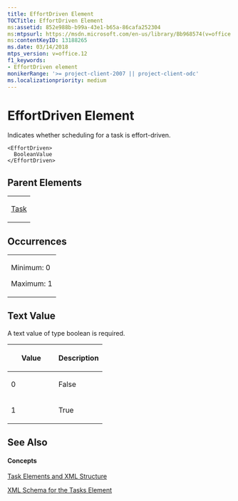 ```yaml
---
title: EffortDriven Element
TOCTitle: EffortDriven Element
ms:assetid: 852e988b-b99a-43e1-b65a-86cafa252304
ms:mtpsurl: https://msdn.microsoft.com/en-us/library/Bb968574(v=office.12)
ms:contentKeyID: 13188265
ms.date: 03/14/2018
mtps_version: v=office.12
f1_keywords:
- EffortDriven element
monikerRange: '>= project-client-2007 || project-client-odc'
ms.localizationpriority: medium
---
```


# EffortDriven Element




Indicates whether scheduling for a task is effort-driven.

    <EffortDriven>
      BooleanValue
    </EffortDriven>

## Parent Elements

<table>
<colgroup>
<col style="width: 100%" />
</colgroup>
<tbody>
<tr class="odd">
<td><p><a href="task-element.md">Task</a></p></td>
</tr>
</tbody>
</table>

## Occurrences

<table>
<colgroup>
<col style="width: 100%" />
</colgroup>
<tbody>
<tr class="odd">
<td><p>Minimum: 0</p>
<p>Maximum: 1</p></td>
</tr>
</tbody>
</table>

## Text Value

A text value of type boolean is required.

<table>
<colgroup>
<col style="width: 50%" />
<col style="width: 50%" />
</colgroup>
<thead>
<tr class="header">
<th><p>Value</p></th>
<th><p>Description</p></th>
</tr>
</thead>
<tbody>
<tr class="odd">
<td><p>0</p></td>
<td><p>False</p></td>
</tr>
<tr class="even">
<td><p>1</p></td>
<td><p>True</p></td>
</tr>
</tbody>
</table>

## See Also

#### Concepts

[Task Elements and XML Structure](task-elements-and-xml-structure.md)

[XML Schema for the Tasks Element](xml-schema-for-the-tasks-element.md)

